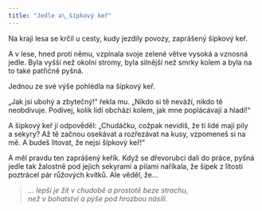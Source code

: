 ```yaml
---
title: "Jedle a\_šípkový keř"
---
```


  

Na kraji lesa se krčil u cesty, kudy jezdily povozy, zaprášený šípkový keř.

A v lese, hned proti němu, vzpínala svoje zelené větve vysoká a vznosná jedle. Byla vyšší než okolní stromy, byla silnější než smrky kolem a byla na to také patřičně pyšná.

Jednou ze své výše pohlédla na šípkový keř.

„Jak jsi ubohý a zbytečný!“ řekla mu. „Nikdo si tě neváží, nikdo tě neobdivuje. Podívej, kolik lidí obchází kolem, jak mne poplácávají a hladí!“

A šípkový keř jí odpověděl: „Chudáčku, cožpak nevidíš, že ti lidé mají pily a sekyry? Až tě začnou osekávat a rozřezávat na kusy, vzpomeneš si na mě. A budeš litovat, že nejsi šípkový keř!“

A měl pravdu ten zaprášený keřík. Když se dřevorubci dali do práce, pyšná jedle tak žalostně pod jejich sekyrami a pilami naříkala, že šípek z lítosti poztrácel pár růžových kvítků. Ale věděl, že…

> _… lepší je žít v chudobě a prostotě beze strachu,  
> než v bohatství a pýše pod hrozbou násilí._
